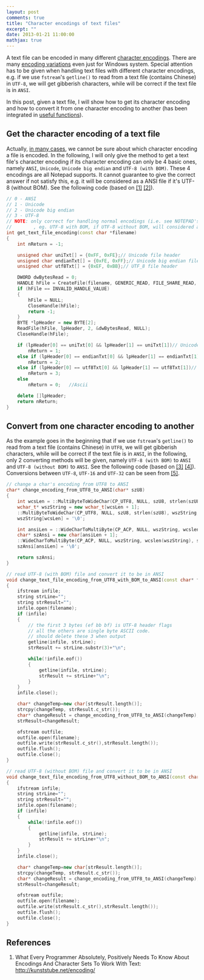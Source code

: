 ```yaml
---
layout: post
comments: true
title: "Character encodings of text files"
excerpt: ""
date: 2013-01-21 11:00:00
mathjax: true
---
```


<!-- add TOC here -->
<div id="genTocHere"></div>

A text file can be encoded in many different [character encodings](http://en.wikipedia.org/wiki/Character_encoding). There are many [encoding variations](http://en.wikipedia.org/wiki/Windows_code_page) even just for Windows system. Special attention has to be given when handling text files with different character encodings, e.g. if we use `fstream`'s `getline()` to read from a text file (contains Chinese) in `UTF-8`, we will get gibberish characters, while will be correct if the text file is in `ANSI`.

In this post, given a text file, I will show how to get its character encoding and how to convert it from one character encoding to another (has been integrated in [useful functions](https://bitbucket.org/herohuyongtao/useful-functions)).

## Get the character encoding of a text file

Actually, [in many cases](http://stackoverflow.com/questions/9103294/c-how-to-inspect-file-byte-order-mark-in-order-to-get-if-it-is-utf-8), we cannot be sure about which character encoding a file is encoded. In the following, I will only give the method to get a text file's character encoding if its character encoding can only be 4 basic ones, namely `ANSI`, `Unicode`, `Unicode big endian` and `UTF-8 (with BOM)`. These 4 encodings are all Notepad supports.  It cannot guarantee to give the correct answer if not satisfy this, e.g. it will be considered as a ANSI file if it's UTF-8 (without BOM). See the following code (based on [[1]](http://hi.baidu.com/whmtorrent/item/932d270a1dc4787abee97e4f) [[2]](http://stackoverflow.com/questions/9103294/c-how-to-inspect-file-byte-order-mark-in-order-to-get-if-it-is-utf-8)).

```cpp
// 0 - ANSI
// 1 - Unicode
// 2 - Unicode big endian
// 3 - UTF-8
// NOTE: only correct for handling normal encodings (i.e. see NOTEPAD's 4 types)
//        , eg. UTF-8 with BOM, if UTF-8 without BOM, will considered as ANSI
int get_text_file_encoding(const char *filename)
{
    int nReturn = -1;

    unsigned char uniTxt[] = {0xFF, 0xFE};// Unicode file header
    unsigned char endianTxt[] = {0xFE, 0xFF};// Unicode big endian file header
    unsigned char utf8Txt[] = {0xEF, 0xBB};// UTF_8 file header

    DWORD dwBytesRead = 0;
    HANDLE hFile = CreateFile(filename, GENERIC_READ, FILE_SHARE_READ, NULL, OPEN_EXISTING, FILE_ATTRIBUTE_NORMAL, NULL);
    if (hFile == INVALID_HANDLE_VALUE)
    {
        hFile = NULL;
        CloseHandle(hFile);
        return -1;
    }
    BYTE *lpHeader = new BYTE[2];
    ReadFile(hFile, lpHeader, 2, &dwBytesRead, NULL);
    CloseHandle(hFile);

    if (lpHeader[0] == uniTxt[0] && lpHeader[1] == uniTxt[1])// Unicode file
        nReturn = 1;
    else if (lpHeader[0] == endianTxt[0] && lpHeader[1] == endianTxt[1])//  Unicode big endian file
        nReturn = 2;
    else if (lpHeader[0] == utf8Txt[0] && lpHeader[1] == utf8Txt[1])// UTF-8 file
        nReturn = 3;
    else
        nReturn = 0;   //Ascii

    delete []lpHeader;
    return nReturn;
}
```

## Convert from one character encoding to another

As the example goes in the beginning that if we use `fstream`'s `getline()` to read from a text file (contains Chinese) in `UTF8`, we will get gibberish characters, while will be correct if the text file is in `ANSI`, in the following, only 2 converting methods will be given, namely `UTF-8 (with BOM)` to `ANSI` and `UTF-8 (without BOM)` to `ANSI`. See the following code (based on [[3]](http://m.oschina.net/blog/17457) [[4]](http://blog.csdn.net/afjafjafj2008/article/details/6620617)). Conversions between `UTF-8`, `UTF-16` and `UTF-32` can be seen from [[5]](http://my.oschina.net/zhangzhihao/blog/70462).

```cpp
// change a char's encoding from UTF8 to ANSI
char* change_encoding_from_UTF8_to_ANSI(char* szU8)
{
    int wcsLen = ::MultiByteToWideChar(CP_UTF8, NULL, szU8, strlen(szU8), NULL, 0);
    wchar_t* wszString = new wchar_t[wcsLen + 1];
    ::MultiByteToWideChar(CP_UTF8, NULL, szU8, strlen(szU8), wszString, wcsLen);
    wszString[wcsLen] = '\0';

    int ansiLen = ::WideCharToMultiByte(CP_ACP, NULL, wszString, wcslen(wszString), NULL, 0, NULL, NULL);
    char* szAnsi = new char[ansiLen + 1];
    ::WideCharToMultiByte(CP_ACP, NULL, wszString, wcslen(wszString), szAnsi, ansiLen, NULL, NULL);
    szAnsi[ansiLen] = '\0';

    return szAnsi;
}

// read UTF-8 (with BOM) file and convert it to be in ANSI
void change_text_file_encoding_from_UTF8_with_BOM_to_ANSI(const char* filename)
{
    ifstream infile;
    string strLine="";
    string strResult="";
    infile.open(filename);
    if (infile)
    {
        // the first 3 bytes (ef bb bf) is UTF-8 header flags
        // all the others are single byte ASCII code.
        // should delete these 3 when output
        getline(infile, strLine);
        strResult += strLine.substr(3)+"\n";

        while(!infile.eof())
        {
            getline(infile, strLine);
            strResult += strLine+"\n";
        }
    }
    infile.close();

    char* changeTemp=new char[strResult.length()];
    strcpy(changeTemp, strResult.c_str());
    char* changeResult = change_encoding_from_UTF8_to_ANSI(changeTemp);
    strResult=changeResult;

    ofstream outfile;
    outfile.open(filename);
    outfile.write(strResult.c_str(),strResult.length());
    outfile.flush();
    outfile.close();
}

// read UTF-8 (without BOM) file and convert it to be in ANSI
void change_text_file_encoding_from_UTF8_without_BOM_to_ANSI(const char* filename)
{
    ifstream infile;
    string strLine="";
    string strResult="";
    infile.open(filename);
    if (infile)
    {
        while(!infile.eof())
        {
            getline(infile, strLine);
            strResult += strLine+"\n";
        }
    }
    infile.close();

    char* changeTemp=new char[strResult.length()];
    strcpy(changeTemp, strResult.c_str());
    char* changeResult = change_encoding_from_UTF8_to_ANSI(changeTemp);
    strResult=changeResult;

    ofstream outfile;
    outfile.open(filename);
    outfile.write(strResult.c_str(),strResult.length());
    outfile.flush();
    outfile.close();
}
```

## References
1. What Every Programmer Absolutely, Positively Needs To Know About Encodings And Character Sets To Work With Text: http://kunststube.net/encoding/
